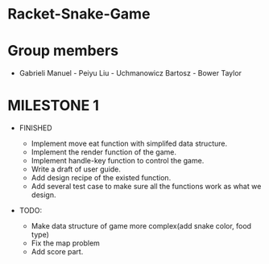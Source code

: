 # Racket-Snake-Game

# Group members

* Gabrieli Manuel - Peiyu Liu - Uchmanowicz Bartosz - Bower Taylor

# MILESTONE 1

* FINISHED
    * Implement move eat function with simplifed data structure.
    * Implement the render function of the game.
    * Implement handle-key function to control the game.
    * Write a draft of user guide.
    * Add design recipe of the existed function.
    * Add several test case to make sure all the functions work as what we design.

* TODO:
    * Make data structure of game more complex(add snake color, food type)
    * Fix the map problem
    * Add score part.
